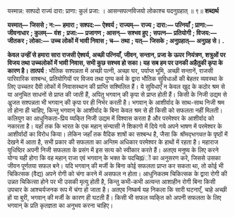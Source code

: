  

यस्मान्न: सश्पदो राज्यं दारा: प्राणा: कुलं प्रजा: । आसन्सपत्नविजयो लोकाश्च यदनुग्रहात् ॥ ९॥ **शब्दार्थ** 

**यस्मात्—** **जिससे** **; न:—** **हमारा** **; सश्पद:—** **ऐश्वर्य** **; राज्यम्—** **राज्य** **; दारा:—** **पत्नियाँ** **; प्राणा:—** **जीवनाधार** **; कुलम्—** **वंश** **;** **प्रजा:—** **प्रजागण** **; आसन्—** **सश्भव हुए** **; सपत्न—** **प्रतियोगी** **; विजय:—** **जीतकर** **; लोका:—** **उच्च लोकों में भावी निवास** **; च—** **तथा** **; यत्—** **जिसके** **; अनुग्रहात्—** **अनुग्रह से।** **.** 

**केवल उन्हीं से हमारा सारा राजसी ऐश्वर्य, अच्छी पत्नियाँ, जीवन, सन्तान, प्रजा के ऊपर** **नियंत्रण, शत्रुओं पर विजय तथा उच्चलोकों में भावी निवास, सभी कुछ सश्भव हो सका। यह** **सब हम पर उनकी अहैतुकी कृपा के कारण है।** **तात्पर्य** : भौतिक सश्पन्नता में अच्छी पत्नी, अच्छा घर, पर्याप्त भूमि, अच्छी सन्तानें, राजसी पारिवारिक सश्बन्ध, प्रतियोगियों पर विजय तथा पुण्य कर्म के द्वारा भौतिक सुविधाओं की बेहतर व्यवस्था के लिए उच्चतर दैवी लोकों में निवासस्थान की प्राप्ति सश्मिलित हैं। ये सुविधाएँ न केवल खुद के कठोर श्रम से या अनुचित साधनों से प्राप्त की जाती हैं, अपितु भगवान् की कृपा से प्राप्त होती हैं। किसी के निजी उद्यम से अॢजत सश्पन्नता भी भगवान् की कृपा पर ही निर्भर करती है। भगवान् के आशीर्वाद के साथ-साथ निजी श्रम तो होना ही चाहिए, किन्तु भगवान् के आशीर्वाद के बिना केवल श्रम से ही किसी को सफलता नहीं मिलती। कलियुग का आधुनिकता-प्रिय व्यकि्त निजी उद्यम में विश्वास करता है और परमेश्वर के आशीर्वाद को नकारता है। यहाँ तक कि भारत के एक महान् संन्यासी ने शिकागो में दिये गये अपने भाषण में परमेश्वर के आशीर्वादों का विरोध किया। लेकिन जहाँ तक वैदिक शाषों का सश्बन्ध है, जैसा कि *श्रीमद्भागवत* के पृष्ठों में देखने में आता है, सभी प्रकार की सफलता का अन्तिम अधिकार परमेश्वर के हाथों में रहता है। महाराज युधिष्ठिर अपनी निजी सफलता के प्रसंग में इस सत्य को स्वीकार करते हैं। अतएव मनुष्य के लिए करने योग्य यही होगा कि वह महान् राजा एवं भगवान् के भक्त के पदचिह्नïों का अनुसरण करे, जिससे उसका जीवन पूर्णतया सफल बने। यदि भगवान् की मर्जी के बिना कोई सफलता प्राप्त कर सकता था, तो कोई भी चिकित्सक (वैद्य) अपने रोगी को चंगा करने में असफल न होता। आधुनिकतम चिकित्सक के द्वारा रोगी की उन्नत चिकित्सा होने पर भी उसकी मृत्यु होती है, किन्तु कभी-कभी अत्यन्त आशाहीन रोगी बिना किसी उपचार के आश्चर्यजनक रूप में चंगा हो जाता है। अतएव निष्कर्ष यह निकला कि सारी घटनाएँ, चाहे अच्छी हों या बुरी, भगवान् की मर्जी के कारण ही घटती हैं। किसी भी सफल व्यकि्त को अपनी सफलता के लिए भगवान् के प्रति कृतज्ञता का अनुभव करना चाहिए। 